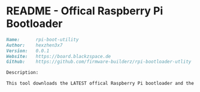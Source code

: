 # README - Offical Raspberry Pi Bootloader


```md
Name:      rpi-boot-utility
Author:    hexzhen3x7
Version:   0.0.1
Website:   https://board.blackzspace.de
Github:    https://github.com/firmware-builderz/rpi-bootloader-utlity

Description: 

This tool downloads the LATEST offical Raspberry Pi bootloader and the offical eeprom-bootloader!"


```